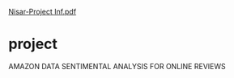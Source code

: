 [Nisar-Project Inf.pdf](https://github.com/nisar1976/project/files/14258019/Nisar-Project.Inf.pdf)
# project
AMAZON DATA SENTIMENTAL ANALYSIS FOR ONLINE REVIEWS
